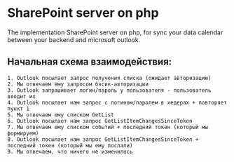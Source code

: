 SharePoint server on php
================

The implementation SharePoint server on php, for sync your data calendar between your backend and microsoft outlook.


Начальная схема взаимодействия:
-------------------------------
```
1. Outlook посылает запрос получения списка (ожидает авторизацию)
2. Мы отвечаем ему запросом бэсик-авторизации
3. Outlook запрашивает логин/пароль у пользователя - пользователь вводит их
4. Outlook посылает нам запрос с логином/паролем в хедерах + повторяет пункт 1
5. Мы отвечаем ему списком GetList
6. Outlook посылает нам запрос GetListItemChangesSinceToken
7. Мы отвечаем ему списком событий + последний токен (который мы формируем)
8. Outlook посылает нам запрос GetListItemChangesSinceToken + последний токен (который мы ему послали)
9. Мы отвечаем, что ничего не изменилось
```